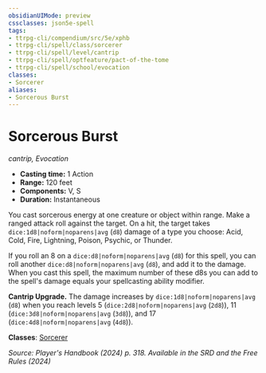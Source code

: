 ```yaml
---
obsidianUIMode: preview
cssclasses: json5e-spell
tags:
- ttrpg-cli/compendium/src/5e/xphb
- ttrpg-cli/spell/class/sorcerer
- ttrpg-cli/spell/level/cantrip
- ttrpg-cli/spell/optfeature/pact-of-the-tome
- ttrpg-cli/spell/school/evocation
classes:
- Sorcerer
aliases:
- Sorcerous Burst
---
```

# Sorcerous Burst
*cantrip, Evocation*  


- **Casting time:** 1 Action
- **Range:** 120 feet
- **Components:** V, S
- **Duration:** Instantaneous

You cast sorcerous energy at one creature or object within range. Make a ranged attack roll against the target. On a hit, the target takes `dice:1d8|noform|noparens|avg` (`d8`) damage of a type you choose: Acid, Cold, Fire, Lightning, Poison, Psychic, or Thunder.

If you roll an 8 on a `dice:d8|noform|noparens|avg` (`d8`) for this spell, you can roll another `dice:d8|noform|noparens|avg` (`d8`), and add it to the damage. When you cast this spell, the maximum number of these d8s you can add to the spell's damage equals your spellcasting ability modifier.

**Cantrip Upgrade.** The damage increases by `dice:1d8|noform|noparens|avg` (`d8`) when you reach levels 5 (`dice:2d8|noform|noparens|avg` (`2d8`)), 11 (`dice:3d8|noform|noparens|avg` (`3d8`)), and 17 (`dice:4d8|noform|noparens|avg` (`4d8`)).

**Classes**: [Sorcerer](/3-Mechanics/CLI/lists/list-spells-classes-sorcerer.md)

*Source: Player's Handbook (2024) p. 318. Available in the <span title='Systems Reference Document (5.2)'>SRD</span> and the Free Rules (2024)*
